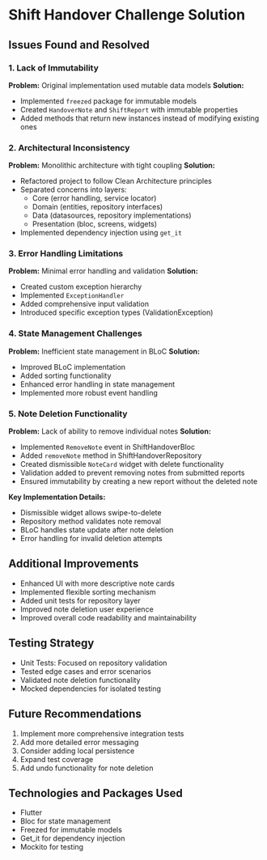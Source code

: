 # Shift Handover Challenge Solution

## Issues Found and Resolved

### 1. Lack of Immutability
**Problem:** Original implementation used mutable data models
**Solution:** 
- Implemented `freezed` package for immutable models
- Created `HandoverNote` and `ShiftReport` with immutable properties
- Added methods that return new instances instead of modifying existing ones

### 2. Architectural Inconsistency
**Problem:** Monolithic architecture with tight coupling
**Solution:**
- Refactored project to follow Clean Architecture principles
- Separated concerns into layers:
  - Core (error handling, service locator)
  - Domain (entities, repository interfaces)
  - Data (datasources, repository implementations)
  - Presentation (bloc, screens, widgets)
- Implemented dependency injection using `get_it`

### 3. Error Handling Limitations
**Problem:** Minimal error handling and validation
**Solution:**
- Created custom exception hierarchy
- Implemented `ExceptionHandler`
- Added comprehensive input validation
- Introduced specific exception types (ValidationException)

### 4. State Management Challenges
**Problem:** Inefficient state management in BLoC
**Solution:**
- Improved BLoC implementation
- Added sorting functionality
- Enhanced error handling in state management
- Implemented more robust event handling

### 5. Note Deletion Functionality
**Problem:** Lack of ability to remove individual notes
**Solution:**
- Implemented `RemoveNote` event in ShiftHandoverBloc
- Added `removeNote` method in ShiftHandoverRepository
- Created dismissible `NoteCard` widget with delete functionality
- Validation added to prevent removing notes from submitted reports
- Ensured immutability by creating a new report without the deleted note

**Key Implementation Details:**
- Dismissible widget allows swipe-to-delete
- Repository method validates note removal
- BLoC handles state update after note deletion
- Error handling for invalid deletion attempts

## Additional Improvements

- Enhanced UI with more descriptive note cards
- Implemented flexible sorting mechanism
- Added unit tests for repository layer
- Improved note deletion user experience
- Improved overall code readability and maintainability

## Testing Strategy

- Unit Tests: Focused on repository validation
- Tested edge cases and error scenarios
- Validated note deletion functionality
- Mocked dependencies for isolated testing

## Future Recommendations

1. Implement more comprehensive integration tests
2. Add more detailed error messaging
3. Consider adding local persistence
4. Expand test coverage
5. Add undo functionality for note deletion

## Technologies and Packages Used

- Flutter
- Bloc for state management
- Freezed for immutable models
- Get_it for dependency injection
- Mockito for testing 